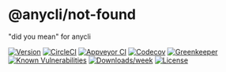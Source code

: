 @anycli/not-found
================

&#34;did you mean&#34; for anycli

[![Version](https://img.shields.io/npm/v/@anycli/not-found.svg)](https://npmjs.org/package/@anycli/not-found)
[![CircleCI](https://circleci.com/gh/anycli/not-found/tree/master.svg?style=svg)](https://circleci.com/gh/anycli/not-found/tree/master)
[![Appveyor CI](https://ci.appveyor.com/api/projects/status/github/anycli/not-found?branch=master&svg=true)](https://ci.appveyor.com/project/heroku/not-found/branch/master)
[![Codecov](https://codecov.io/gh/anycli/not-found/branch/master/graph/badge.svg)](https://codecov.io/gh/anycli/not-found)
[![Greenkeeper](https://badges.greenkeeper.io/anycli/not-found.svg)](https://greenkeeper.io/)
[![Known Vulnerabilities](https://snyk.io/test/npm/@anycli/not-found/badge.svg)](https://snyk.io/test/npm/@anycli/not-found)
[![Downloads/week](https://img.shields.io/npm/dw/@anycli/not-found.svg)](https://npmjs.org/package/@anycli/not-found)
[![License](https://img.shields.io/npm/l/@anycli/not-found.svg)](https://github.com/anycli/not-found/blob/master/package.json)
